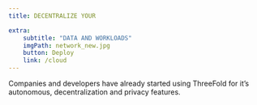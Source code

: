 ```yaml
---
title: DECENTRALIZE YOUR

extra:
    subtitle: "DATA AND WORKLOADS"
    imgPath: network_new.jpg
    button: Deploy
    link: /cloud
---
```


Companies and developers have already started using ThreeFold for it’s autonomous, decentralization and privacy features.
